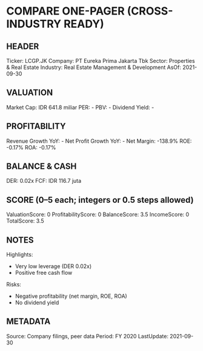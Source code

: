 # COMPARE ONE-PAGER (CROSS-INDUSTRY READY)

## HEADER
Ticker: LCGP.JK
Company: PT Eureka Prima Jakarta Tbk
Sector: Properties & Real Estate
Industry: Real Estate Management & Development
AsOf: 2021-09-30

## VALUATION
Market Cap: IDR 641.8 miliar
PER: -
PBV: -
Dividend Yield: -

## PROFITABILITY
Revenue Growth YoY: -
Net Profit Growth YoY: -
Net Margin: -138.9%
ROE: -0.17%
ROA: -0.17%

## BALANCE & CASH
DER: 0.02x
FCF: IDR 116.7 juta

## SCORE (0–5 each; integers or 0.5 steps allowed)
ValuationScore: 0
ProfitabilityScore: 0
BalanceScore: 3.5
IncomeScore: 0
TotalScore: 3.5

## NOTES
Highlights:
- Very low leverage (DER 0.02x)
- Positive free cash flow

Risks:
- Negative profitability (net margin, ROE, ROA)
- No dividend yield

## METADATA
Source: Company filings, peer data
Period: FY 2020
LastUpdate: 2021-09-30